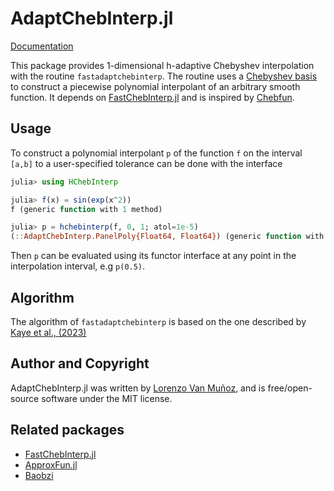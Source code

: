 # AdaptChebInterp.jl

[Documentation](https://lxvm.github.io/AdaptChebInterp.jl/dev/)

This package provides 1-dimensional h-adaptive Chebyshev interpolation with the
routine `fastadaptchebinterp`. The routine uses a [Chebyshev
basis](https://en.wikipedia.org/wiki/Chebyshev_polynomials) to construct a
piecewise polynomial interpolant of an arbitrary smooth function. It depends on
[FastChebInterp.jl](https://github.com/stevengj/FastChebInterp.jl) and is
inspired by [Chebfun](https://www.chebfun.org/ ).

## Usage

To construct a polynomial interpolant `p` of the function `f` on the interval
`[a,b]` to a user-specified tolerance can be done with the interface
```julia
julia> using HChebInterp

julia> f(x) = sin(exp(x^2))
f (generic function with 1 method)

julia> p = hchebinterp(f, 0, 1; atol=1e-5)
(::AdaptChebInterp.PanelPoly{Float64, Float64}) (generic function with 1 method)
```
Then `p` can be evaluated using its functor interface at any point in the
interpolation interval, e.g `p(0.5)`.

## Algorithm

The algorithm of `fastadaptchebinterp` is based on the one described by [Kaye et
al., (2023)](http://arxiv.org/abs/2211.12959)
## Author and Copyright

AdaptChebInterp.jl was written by [Lorenzo Van Muñoz](https://web.mit.edu/lxvm/www/),
and is free/open-source software under the MIT license.

## Related packages
- [FastChebInterp.jl](https://github.com/stevengj/FastChebInterp.jl)
- [ApproxFun.jl](https://github.com/JuliaApproximation/ApproxFun.jl)
- [Baobzi](https://github.com/flatironinstitute/baobzi)